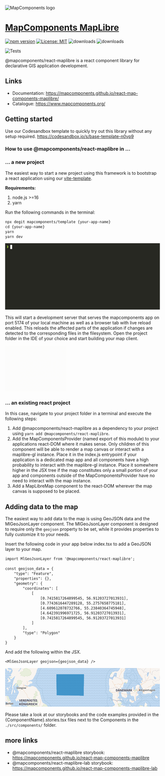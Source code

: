 <img src="https://avatars.githubusercontent.com/u/64851912" alt="MapComponents logo" width="200"/>

# [MapComponents MapLibre](https://mapcomponents.org/)

[![npm version](https://badge.fury.io/js/@mapcomponents%2Freact-maplibre.svg)](https://badge.fury.io/js/@mapcomponents%2Freact-maplibre) [![License: MIT](https://img.shields.io/badge/License-MIT-blue.svg)](https://opensource.org/licenses/MIT) ![downloads](https://img.shields.io/npm/dt/@mapcomponents%2Freact-maplibre.svg) ![downloads](https://img.shields.io/npm/dm/@mapcomponents%2Freact-maplibre.svg)

![Tests](https://github.com/mapcomponents/react-map-components-maplibre/actions/workflows/node_version_test.yml/badge.svg)

@mapcomponents/react-maplibre is a react component library for declarative GIS application development.
## Links

- Documentation: https://mapcomponents.github.io/react-map-components-maplibre/
- Catalogue: https://www.mapcomponents.org/

## Getting started

Use our Codesandbox template to quickly try out this library without any setup required. https://codesandbox.io/s/base-template-n0vp9

### **How to use @mapcomponents/react-maplibre in ...**

### **... a new project**

The easiest way to start a new project using this framework is to bootstrap a react application using our [vite-template](https://github.com/mapcomponents/template).

**Requirements:**

1. node.js >=16
2. yarn

Run the following commands in the terminal:

```
npx degit mapcomponents/template {your-app-name}
cd {your-app-name}
yarn
yarn dev
```

<img src="docs_md/initial_0.gif" />


This will start a development server that serves the mapcomponents app on port 5174 of your local machine as well as a browser tab with live reload enabled. This reloads the affected parts of the application if changes are detected to the corresponding files in the filesystem. Open the project folder in the IDE of your choice and start building your map client.

<img src="docs_md/initial_3.gif" width="200" />

### **... an existing react project**

In this case, navigate to your project folder in a terminal and execute the following steps:

1. Add @mapcomponents/react-maplibre as a dependency to your project using `yarn add @mapcomponents/react-maplibre`.
2. Add the MapComponentsProvider (named export of this module) to your applications react-DOM where it makes sense. Only children of this component will be able to render a map canvas or interact with a maplibre-gl instance. Place it in the index.js entrypoint if your application is a dedicated map app and all components have a high probability to interact with the maplibre-gl instance. Place it somewhere higher in the JSX tree if the map constitutes only a small portion of your app and components outside of the MapComponentsProvider have no need to interact with the map instance.
3. Add a MapLibreMap component to the react-DOM wherever the map canvas is supposed to be placed.

## Adding data to the map

The easiest way to add data to the map is using GeoJSON data and the MlGeoJsonLayer component. The MlGeoJsonLayer component is designed to require only the `geojson` property to be set, while it provides properties to fully customize it to your needs.

Insert the following code in your app below index.tsx to add a GeoJSON layer to your map.

```JSX
import MlGeoJsonLayer from '@mapcomponents/react-maplibre';

const geojson_data = {
	"type": "Feature",
	"properties": {},
	"geometry": {
		"coordinates": [
			[
				[0.7415817264899545, 56.91203727013931],
				[0.7743616447289128, 55.2757658775181],
				[4.609612078732766, 55.23840364745948],
				[4.642391996971725, 56.91203727013931],
				[0.7415817264899545, 56.91203727013931]
			]
		],
		"type": "Polygon"
	}
}
```

And add the following within the JSX.

```JSX
<MlGeoJsonLayer geojson={geojson_data} />
```

<img src="docs_md/sample_screenshot.png" />

Please take a look at our storybooks and the code examples provided in the {ComponentName}.stories.tsx files next to the Components in the `./src/components/` folder.

## more links

- @mapcomponents/react-maplibre storybook: https://mapcomponents.github.io/react-map-components-maplibre
- @mapcomponents/react-maplibre-lab storybook: https://mapcomponents.github.io/react-map-components-maplibre-lab
